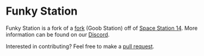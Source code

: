 # Funky Station
Funky Station is a fork of a [fork](https://github.com/Goob-Station/Goob-Station) (Goob Station) off of [Space Station 14](https://github.com/space-wizards/space-station-14). More information can be found on our [Discord](https://discord.gg/5FqgaAA2qF).

Interested in contributing? Feel free to make a [pull request](https://github.com/funky-station/funky-station).